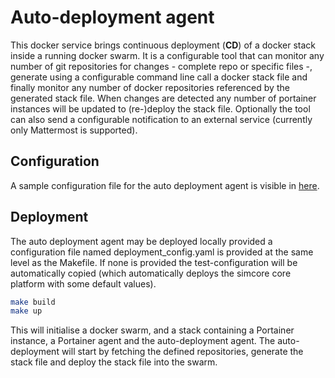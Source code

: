 # Auto-deployment agent

This docker service brings continuous deployment (**CD**) of a docker stack inside a running docker swarm. It is a configurable tool that can monitor any number of git repositories for changes - complete repo or specific files -, generate using a configurable command line call a docker stack file and finally monitor any number of docker repositories referenced by the generated stack file. When changes are detected any number of portainer instances will be updated to (re-)deploy the stack file.
Optionally the tool can also send a configurable notification to an external service (currently only Mattermost is supported).

## Configuration

A sample configuration file for the auto deployment agent is visible in [here](src/simcore_service_deployment_agent/tests/test-config.yaml).



## Deployment

The auto deployment agent may be deployed locally provided a configuration file named deployment_config.yaml is provided at the same level as the Makefile. If none is provided the test-configuration will be automatically copied (which automatically deploys the simcore core platform with some default values).

```bash
make build
make up
```

This will initialise a docker swarm, and a stack containing a Portainer instance, a Portainer agent and the auto-deployment agent. The auto-deployment will start by fetching the defined repositories, generate the stack file and deploy the stack file into the swarm.
